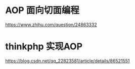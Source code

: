 # AOP 面向切面编程

https://www.zhihu.com/question/24863332

# thinkphp 实现AOP
https://blog.csdn.net/qq_22823581/article/details/86521551

